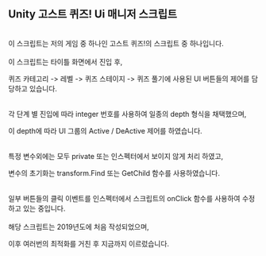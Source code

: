 ## Unity 고스트 퀴즈! Ui 매니저 스크립트
<br/>
이 스크립트는 저의 게임 중 하나인 고스트 퀴즈!의 스크립트 중 하나입니다.
<br/>
<br/>
이 스크립트는 타이틀 화면에서 진입 후, 

퀴즈 카테고리 -> 레벨 -> 퀴즈 스테이지 -> 퀴즈 풀기에 사용된 UI 버튼들의 제어를 담당하고 있습니다.

<br/>
각 단계 별 진입에 따라 integer 번호를 사용하여 일종의 depth 형식을 채택했으며,

이 depth에 따라 UI 그룹의 Active / DeActive 제어를 하였습니다.


<br/>
특정 변수외에는 모두 private 또는 인스펙터에서 보이지 않게 처리 하였고,

변수의 초기화는 transform.Find 또는 GetChild 함수를 사용하였습니다.

<br/>
일부 버튼들의 클릭 이벤트를 인스펙터에서 스크립트의 onClick 함수를 사용하여 수정하고 있는 중입니다.
<br/>
<br/>
해당 스크립트는 2019년도에 처음 작성되었으며, 

이후 여러번의 최적화를 거친 후 지금까지 이르렀습니다.
